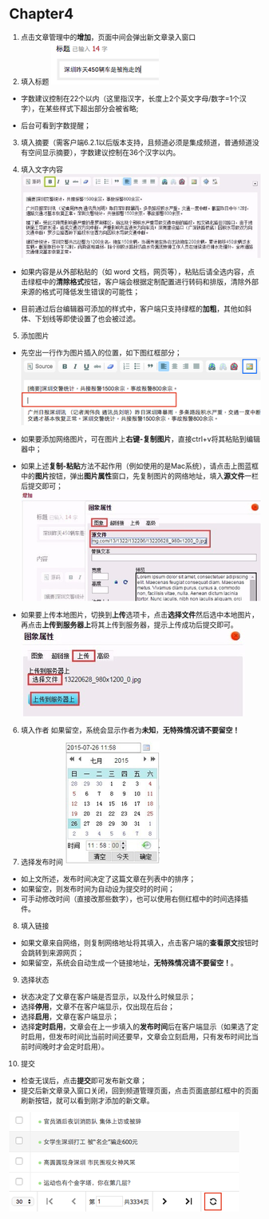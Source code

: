 # Chapter4
1. 点击文章管理中的**增加**，页面中间会弹出新文章录入窗口
2. 填入标题
![](4-1.png)

  - 字数建议控制在22个以内（这里指汉字，长度上2个英文字母/数字=1个汉字），在某些样式下超出部分会被省略;

  - 后台可看到字数提醒；

3. 填入摘要（需客户端6.2.1以后版本支持，且频道必须是集成频道，普通频道没有空间显示摘要），字数建议控制在36个汉字以内。

4. 填入文字内容
![](4-2.png)

  - 如果内容是从外部粘贴的（如 word 文档，网页等），粘贴后请全选内容，点击绿框中的**清除格式**按钮，客户端会根据定制配置进行转码和排版，清除外部来源的格式可降低发生错误的可能性；
  
  - 目前通过后台编辑器可添加的样式中，客户端只支持绿框的**加粗**，其他如斜体、下划线等即使设置了也会被过滤。

5. 添加图片
  - 先空出一行作为图片插入的位置，如下图红框部分；
![](4-3.png)

  - 如果要添加网络图片，可在图片上**右键-复制图片**，直接ctrl+v将其粘贴到编辑器中；

  - 如果上述**复制-粘贴**方法不起作用（例如使用的是Mac系统），请点击上图蓝框中的**图片**按钮，弹出**图片属性**窗口，先复制图片的网络地址，填入**源文件**一栏后提交即可；
![](4-4.png)

  - 如果要上传本地图片，切换到**上传**选项卡，点击**选择文件**然后选中本地图片，再点击**上传到服务器上**将其上传到服务器，提示上传成功后提交即可。
![](4-5.png)

6. 填入作者
如果留空，系统会显示作者为**未知**，**无特殊情况请不要留空！**

7. 选择发布时间
![](4-6.png)

 - 如上文所述，发布时间决定了这篇文章在列表中的排序；
 - 如果留空，则发布时间为自动设为提交时的时间；
 - 可手动修改时间（直接改那些数字），也可以使用右侧红框中的时间选择插件。

8. 填入链接
 - 如果文章来自网络，则复制网络地址将其填入，点击客户端的**查看原文**按钮时会跳转到来源网页；
 - 如果留空，系统会自动生成一个链接地址，**无特殊情况请不要留空！**。

9. 选择状态
 - 状态决定了文章在客户端是否显示，以及什么时候显示；
 - 选择**停用**，文章不在客户端显示，仅出现在后台；
 - 选择**启用**，文章在客户端显示；
 - 选择**定时启用**，文章会在上一步填入的**发布时间**后在客户端显示（如果选了定时启用，但发布时间比当前时间还要早，文章会立刻启用，只有发布时间比当前时间晚时才会定时启用）。

10. 提交
 - 检查无误后，点击**提交**即可发布新文章；
 - 提交后新文章录入窗口关闭，回到频道管理页面，点击页面底部红框中的页面刷新按钮，就可以看到刚才添加的新文章。

![](4-7.png)
